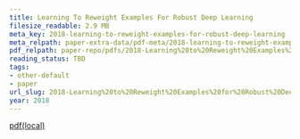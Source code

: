 ```yaml
---
title: Learning To Reweight Examples For Robust Deep Learning
filesize_readable: 2.9 MB
meta_key: 2018-learning-to-reweight-examples-for-robust-deep-learning
meta_relpath: paper-extra-data/pdf-meta/2018-learning-to-reweight-examples-for-robust-deep-learning.yaml
pdf_relpath: paper-repo/pdfs/2018-Learning%20to%20Reweight%20Examples%20for%20Robust%20Deep%20Learning.pdf
reading_status: TBD
tags:
- other-default
- paper
url_slug: 2018-Learning%20to%20Reweight%20Examples%20for%20Robust%20Deep%20Learning
year: 2018
---
```


[pdf(local)](../../paper-repo/pdfs/2018-Learning%20to%20Reweight%20Examples%20for%20Robust%20Deep%20Learning.pdf)
